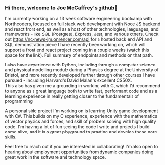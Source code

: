 ### Hi there, welcome to Joe McCaffrey's github👋
I'm currently working on a 13 week software engineering bootcamp with Northcoders, focused on full stack web development with Node JS backend and react front end, as well as a host of other technologies, languages, and frameworks - like SQL (Postgres), Express, Jest, and various others.
Check out https://nc-news-jm.onrender.com/api for a hosted back end API and SQL demonstration piece I have recently been working on, which will support a front end react project coming in a couple weeks (watch this space for the link).  Full summary of endpoints and methods on that path.

I also have experience with Python, including through a computer science and physical modelling module during a Physics degree at the University of Bristol, and more recently developed further through other courses I have pursued - including Harvard's David Malan's excellent CS50X.  
This also has given me a grounding in working with C, which I'd recommend to anyone as a great language both to write fast, performant code and as a learning experience in really getting closer to the fundamentals of programming.

A personal side project I'm working on is learning Unity game development with C#.  This builds on my C experience, experience with the mathematics of vector physics and forces, and skill of problem solving with high quality code.  I'm having a lot of fun seeing the code I write and projects I build come alive, and it is a great playground to practice and develop these core skills.

Feel free to reach out if you are interested in collaborating! 
I'm also open to hearing about employment opportunities from dynamic companies doing great work in the software and technology space.



